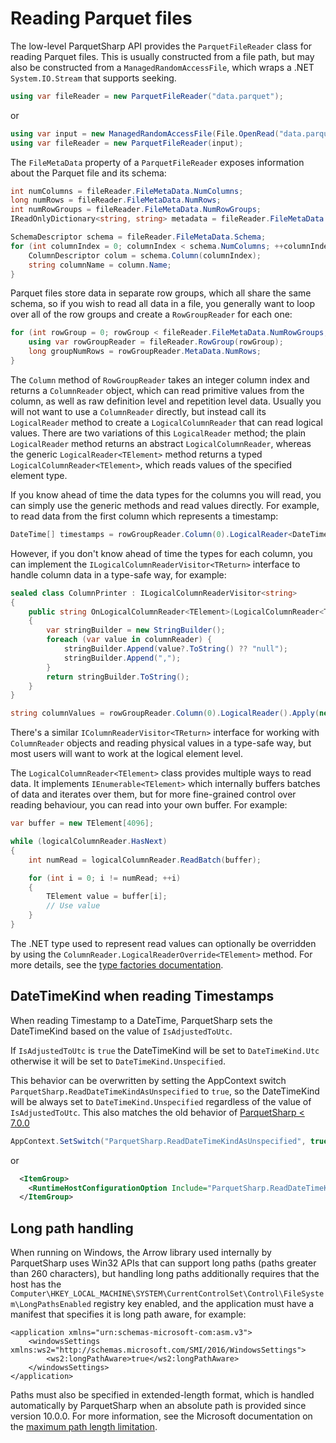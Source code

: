 # Reading Parquet files

The low-level ParquetSharp API provides the `ParquetFileReader` class for reading Parquet files.
This is usually constructed from a file path, but may also be constructed from a `ManagedRandomAccessFile`,
which wraps a .NET `System.IO.Stream` that supports seeking.

```csharp
using var fileReader = new ParquetFileReader("data.parquet");
```
or
```csharp
using var input = new ManagedRandomAccessFile(File.OpenRead("data.parquet"));
using var fileReader = new ParquetFileReader(input);
```

The `FileMetaData` property of a `ParquetFileReader` exposes information about the Parquet file and its schema:
```csharp
int numColumns = fileReader.FileMetaData.NumColumns;
long numRows = fileReader.FileMetaData.NumRows;
int numRowGroups = fileReader.FileMetaData.NumRowGroups;
IReadOnlyDictionary<string, string> metadata = fileReader.FileMetaData.KeyValueMetadata;

SchemaDescriptor schema = fileReader.FileMetaData.Schema;
for (int columnIndex = 0; columnIndex < schema.NumColumns; ++columnIndex) {
    ColumnDescriptor colum = schema.Column(columnIndex);
    string columnName = column.Name;
}
```

Parquet files store data in separate row groups, which all share the same schema,
so if you wish to read all data in a file, you generally want to loop over all of the row groups
and create a `RowGroupReader` for each one:

```csharp
for (int rowGroup = 0; rowGroup < fileReader.FileMetaData.NumRowGroups; ++rowGroup) {
    using var rowGroupReader = fileReader.RowGroup(rowGroup);
    long groupNumRows = rowGroupReader.MetaData.NumRows;
}
```

The `Column` method of `RowGroupReader` takes an integer column index and returns a `ColumnReader` object,
which can read primitive values from the column, as well as raw definition level and repetition level data.
Usually you will not want to use a `ColumnReader` directly, but instead call its `LogicalReader` method to
create a `LogicalColumnReader` that can read logical values.
There are two variations of this `LogicalReader` method; the plain `LogicalReader` method returns an abstract
`LogicalColumnReader`, whereas the generic `LogicalReader<TElement>` method returns a typed `LogicalColumnReader<TElement>`,
which reads values of the specified element type.

If you know ahead of time the data types for the columns you will read, you can simply use the generic methods and
read values directly. For example, to read data from the first column which represents a timestamp:

```csharp
DateTime[] timestamps = rowGroupReader.Column(0).LogicalReader<DateTime>().ReadAll(numRows);
```

However, if you don't know ahead of time the types for each column, you can implement the
`ILogicalColumnReaderVisitor<TReturn>` interface to handle column data in a type-safe way, for example:

```csharp
sealed class ColumnPrinter : ILogicalColumnReaderVisitor<string>
{
    public string OnLogicalColumnReader<TElement>(LogicalColumnReader<TElement> columnReader)
    {
        var stringBuilder = new StringBuilder();
        foreach (var value in columnReader) {
            stringBuilder.Append(value?.ToString() ?? "null");
            stringBuilder.Append(",");
        }
        return stringBuilder.ToString();
    }
}

string columnValues = rowGroupReader.Column(0).LogicalReader().Apply(new ColumnPrinter());
```

There's a similar `IColumnReaderVisitor<TReturn>` interface for working with `ColumnReader` objects
and reading physical values in a type-safe way, but most users will want to work at the logical element level.

The `LogicalColumnReader<TElement>` class provides multiple ways to read data.
It implements `IEnumerable<TElement>` which internally buffers batches of data and iterates over them,
but for more fine-grained control over reading behaviour, you can read into your own buffer. For example:

```csharp
var buffer = new TElement[4096];

while (logicalColumnReader.HasNext)
{
    int numRead = logicalColumnReader.ReadBatch(buffer);

    for (int i = 0; i != numRead; ++i)
    {
        TElement value = buffer[i];
        // Use value
    }
}
```

The .NET type used to represent read values can optionally be overridden by using the `ColumnReader.LogicalReaderOverride<TElement>` method.
For more details, see the [type factories documentation](TypeFactories.md).

## DateTimeKind when reading Timestamps
When reading Timestamp to a DateTime, ParquetSharp sets the DateTimeKind based on the value of `IsAdjustedToUtc`.

If `IsAdjustedToUtc` is `true` the DateTimeKind will be set to `DateTimeKind.Utc` otherwise it will be set to `DateTimeKind.Unspecified`.

This behavior can be overwritten by setting the AppContext switch `ParquetSharp.ReadDateTimeKindAsUnspecified` to `true`, so the DateTimeKind will be always set to `DateTimeKind.Unspecified` regardless of the value of `IsAdjustedToUtc`.
This also matches the old behavior of [ParquetSharp < 7.0.0](https://github.com/G-Research/ParquetSharp/pull/261)

```csharp
AppContext.SetSwitch("ParquetSharp.ReadDateTimeKindAsUnspecified", true);
```

or 

```xml
  <ItemGroup>
    <RuntimeHostConfigurationOption Include="ParquetSharp.ReadDateTimeKindAsUnspecified" Value="true" />
  </ItemGroup>
```

## Long path handling

When running on Windows, the Arrow library used internally by ParquetSharp uses Win32 APIs that can support
long paths (paths greater than 260 characters), but handling long paths additionally requires that the host
has the `Computer\HKEY_LOCAL_MACHINE\SYSTEM\CurrentControlSet\Control\FileSystem\LongPathsEnabled`
registry key enabled, and the application must have a manifest that specifies it is long path aware,
for example:

```
<application xmlns="urn:schemas-microsoft-com:asm.v3">
    <windowsSettings xmlns:ws2="http://schemas.microsoft.com/SMI/2016/WindowsSettings">
        <ws2:longPathAware>true</ws2:longPathAware>
    </windowsSettings>
</application>
```

Paths must also be specified in extended-length format,
which is handled automatically by ParquetSharp when an absolute path is provided since version 10.0.0.
For more information, see the Microsoft documentation on the
[maximum path length limitation](https://learn.microsoft.com/en-us/windows/win32/fileio/maximum-file-path-limitation).
